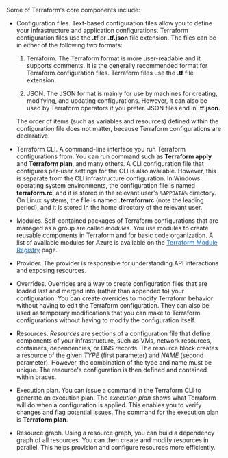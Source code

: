 Some of Terraform's core components include:

- Configuration files. Text-based configuration files allow you to define your infrastructure and application configurations. Terraform configuration files use the **.tf** or **.tf.json** file extension. The files can be in either of the following two formats:

	1. Terraform. The Terraform format is more user-readable and it supports comments. It is the generally recommended format for Terraform configuration files. Terraform files use the **.tf** file extension.

	2. JSON. The JSON format is mainly for use by machines for creating, modifying, and updating configurations. However, it can also be used by Terraform operators if you prefer. JSON files end in **.tf.json.**

	The order of items (such as variables and resources) defined within the configuration file does not matter, because Terraform configurations are declarative.

- Terraform CLI. A command-line interface you run Terraform configurations from. You can run command such as **Terraform apply** and **Terraform plan**, and many others. A CLI configuration file that configures per-user settings for the CLI is also available. However, this is separate from the CLI infrastructure configuration. In Windows operating system environments, the configuration file is named **terraform.rc**, and it is stored in the relevant user's `%APPDATA%` directory. On Linux systems, the file is named **.terraformrc** (note the leading period), and it is stored in the home directory of the relevant user.

- Modules. Self-contained packages of Terraform configurations that are managed as a group are called *modules*. You use modules to create reusable components in Terraform and for basic code organization. A list of available modules for Azure is available on the <a href="https://registry.terraform.io/browse?provider=azurerm" target="_blank"><span style="color: #0066cc;" color="#0066cc">Terraform Module Registry</span></a> page.

- Provider. The provider is responsible for understanding API interactions and exposing resources.

- Overrides. Overrides are a way to create configuration files that are loaded last and merged into (rather than appended to) your configuration. You can create overrides to modify Terraform behavior without having to edit the Terraform configuration. They can also be used as temporary modifications that you can make to Terraform configurations without having to modify the configuration itself.

- Resources. *Resources* are sections of a configuration file that define components of your infrastructure, such as VMs, network resources, containers, dependencies, or DNS records. The resource block creates a resource of the given *TYPE* (first parameter) and *NAME* (second parameter). However, the combination of the type and name must be unique. The resource's configuration is then defined and contained within braces.

- Execution plan. You can issue a command in the Terraform CLI to generate an execution plan. The *execution plan* shows what Terraform will do when a configuration is applied. This enables you to verify changes and flag potential issues. The command for the execution plan is **Terraform plan**.

- Resource graph. Using a resource graph, you can build a dependency graph of all resources. You can then create and modify resources in parallel. This helps provision and configure resources more efficiently.
